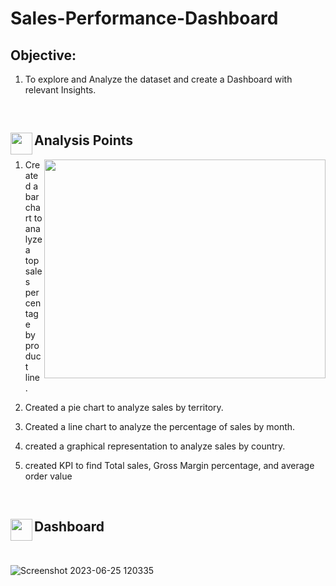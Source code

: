# Sales-Performance-Dashboard

## Objective: 
1.  To explore and Analyze the dataset and create a Dashboard with relevant Insights. 


<br>
<h2>
<p><img align="left" height=35 width=35 src="https://assets.materialup.com/uploads/805362d3-e9d6-4aa7-b314-ed9dde22558b/preview.gif"/></p> Analysis Points
</h2>
<p><img align="right" height=350 width=450 src="https://media4.giphy.com/media/v1.Y2lkPTc5MGI3NjExdThxczg4a2U2MHh1MjJ5aTVraHk1a3Awc3d4Z3JrYXIwYjg4YjFrZyZlcD12MV9pbnRlcm5hbF9naWZfYnlfaWQmY3Q9Zw/3oKIPEqDGUULpEU0aQ/giphy.gif"/></p>

1. Created a bar chart to analyze a top sales percentage by product line.

2. Created a pie chart to analyze sales by territory.

3. Created a line chart to analyze the percentage of sales by month. 

4. created a graphical representation to analyze sales by country.

5. created KPI to find Total sales, Gross Margin percentage, and average order value 
 

<br>
<h2>
<p><img align="left" height=35 width=35 src="https://i.pinimg.com/originals/a2/70/d2/a270d270d5ca184422cf980475b99e24.gif"/></p> Dashboard
</h2>
<br>



![Screenshot 2023-06-25 120335](https://github.com/Munavar7420/Sales-Performance-Dashboard/assets/112122147/fe662ccc-3551-445e-b0e7-2a74cf8a507a)

